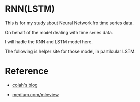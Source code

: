# RNN(LSTM)

 This is for my study about Neural Network fro time series data. 
 
 On behalf of the model dealing with time series data. 
 
 I will hadle the RNN and LSTM model here. 

 The following is helper site for those model, in partilcular LSTM.


# Reference 

 - [colah's blog](http://colah.github.io/posts/2015-08-Understanding-LSTMs/)

 - [medium.com/mlreview](https://medium.com/mlreview/understanding-lstm-and-its-diagrams-37e2f46f1714)
